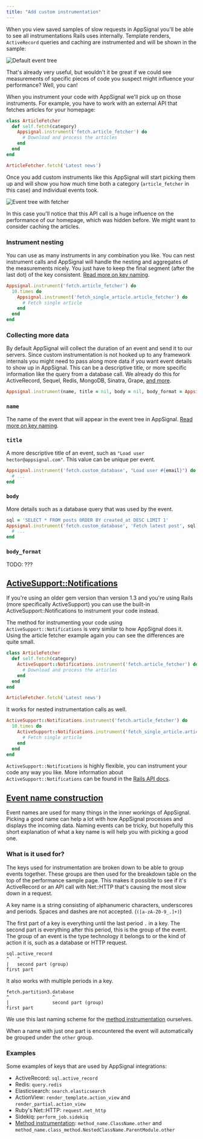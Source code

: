 ```yaml
---
title: "Add custom instrumentation"
---
```


When you view saved samples of slow requests in AppSignal you'll be able
to see all instrumentations Rails uses internally.
Template renders, `ActiveRecord` queries and caching are instrumented and
will be shown in the sample:

![Default event tree](/images/screenshots/default_event_tree.png)

That's already very useful, but wouldn't it be great if we could see
measurements of specific pieces of code you suspect might influence your
performance? Well, you can!

When you instrument your code with AppSignal we'll pick up on those
instruments. For example, you have to work with an external API that fetches
articles for your homepage:

```ruby
class ArticleFetcher
  def self.fetch(category)
    Appsignal.instrument('fetch.article_fetcher') do
      # Download and process the articles
    end
  end
end

ArticleFetcher.fetch('Latest news')
```

Once you add custom instruments like this AppSignal will start picking them up
and will show you how much time both a category (`article_fetcher` in this
case) and individual events took.

![Event tree with fetcher](/images/screenshots/event_tree_with_fetcher.png)

In this case you'll notice that this API call is a huge influence on the
performance of our homepage, which was hidden before. We might want to consider
caching the articles.

### Instrument nesting

You can use as many instruments in any combination you like. You can
nest instrument calls and AppSignal will handle the nesting and aggregates of
the measurements nicely. You just have to keep the final segment (after the last
dot) of the key consistent. [Read more on key naming](#event_naming).

```ruby
Appsignal.instrument('fetch.article_fetcher') do
  10.times do
    Appsignal.instrument('fetch_single_article.article_fetcher') do
      # Fetch single article
    end
  end
end
```

### Collecting more data

By default AppSignal will collect the duration of an event and send it to our
servers. Since custom instrumentation is not hooked up to any framework
internals you might need to pass along more data if you want event details to
show up in AppSignal. This can be a descriptive title, or more specific
information like the query from a database call. We already do this for
ActiveRecord, Sequel, Redis, MongoDB, Sinatra, Grape,
[and more](/getting-started/supported-frameworks.html).

```ruby
Appsignal.instrument(name, title = nil, body = nil, body_format = Appsignal::EventFormatter::DEFAULT, &block)
```

### `name`

The name of the event that will appear in the event tree in AppSignal.
[Read more on key naming](#event_naming).

### `title`

A more descriptive title of an event, such as `"Load user
hector@appsignal.com"`. This value can be unique per event.

```ruby
Appsignal.instrument('fetch.custom_database', "Load user #{email}") do
  # ...
end
```

### `body`

More details such as a database query that was used by the event.

```ruby
sql = 'SELECT * FROM posts ORDER BY created_at DESC LIMIT 1'
Appsignal.instrument('fetch.custom_database', 'Fetch latest post', sql) do
  # ...
end
```

### `body_format`

TODO: ???

## <a href="#activesupport_notifications" name="activesupport_notifications">ActiveSupport::Notifications</a>

If you're using an older gem version than version 1.3 and you're using Rails
(more specifically ActiveSupport) you can use the built-in
ActiveSupport::Notifications to instrument your code instead.

The method for instrumenting your code using `ActiveSupport::Notifications`
is very similar to how AppSignal does it. Using the article fetcher example
again you can see the differences are quite small.

```ruby
class ArticleFetcher
  def self.fetch(category)
    ActiveSupport::Notifications.instrument('fetch.article_fetcher') do
      # Download and process the articles
    end
  end
end

ArticleFetcher.fetch('Latest news')
```

It works for nested instrumentation calls as well.

```ruby
ActiveSupport::Notifications.instrument('fetch.article_fetcher') do
  10.times do
    ActiveSupport::Notifications.instrument('fetch_single_article.article_fetcher') do
      # Fetch single article
    end
  end
end
```

`ActiveSupport::Notifications` is highly flexible, you can instrument your code
any way you like. More information about `ActiveSupport::Notifications` can be
found in the
[Rails API docs](http://api.rubyonrails.org/classes/ActiveSupport/Notifications.html).

## <a href="#event_naming" name="event_naming">Event name construction</a>

Event names are used for many things in the inner workings of AppSignal.
Picking a good name can help a lot with how AppSignal processes and displays
the incoming data. Naming events can be tricky, but hopefully this short
explanation of what a key name is will help you with picking a good one.

### What is it used for?

The keys used for instrumentation are broken down to be able to group events
together. These groups are then used for the breakdown table on the top of the
performance sample page. This makes it possible to see if it's ActiveRecord or
an API call with Net::HTTP that's causing the most slow down in a request.

A key name is a string consisting of alphanumeric characters, underscores and
periods. Spaces and dashes are not accepted. (`([a-zA-Z0-9_.]+)`)

The first part of a key is everything until the last period `.` in a key. The
second part is everything after this period, this is the group of the event.
The group of an event is the type technology it belongs to or the kind of
action it is, such as a database or HTTP request.

```
sql.active_record
^   ^
|   second part (group)
first part
```

It also works with multiple periods in a key.

```
fetch.partition3.database
^                ^
|                second part (group)
first part
```

We use this last naming scheme for the [method
instrumentation](/tweaks-in-your-code/method-instrumentation.html) ourselves.

When a name with just one part is encountered the event will automatically be
grouped under the `other` group.

### Examples

Some examples of keys that are used by AppSignal integrations:

- ActiveRecord: `sql.active_record`
- Redis: `query.redis`
- Elasticsearch: `search.elasticsearch`
- ActionView: `render_template.action_view` and `render_partial.action_view`
- Ruby's Net::HTTP: `request.net_http`
- Sidekiq: `perform_job.sidekiq`
- [Method instrumentation](/tweaks-in-your-code/method-instrumentation.html):
  `method_name.ClassName.other` and `method_name.class_method.NestedClassName.ParentModule.other`
